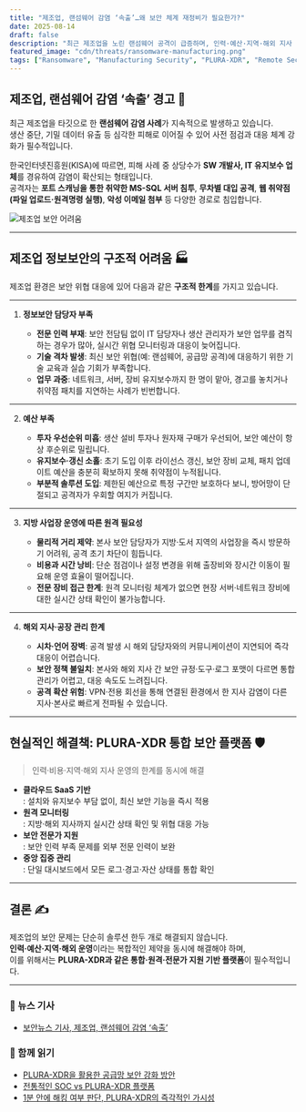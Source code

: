 ```yaml
---
title: "제조업, 랜섬웨어 감염 ‘속출’…왜 보안 체계 재정비가 필요한가?"
date: 2025-08-14
draft: false
description: "최근 제조업을 노린 랜섬웨어 공격이 급증하며, 인력·예산·지역·해외 지사 운영 등 구조적 문제로 인해 대응이 어려운 상황입니다. PLURA-XDR과 같은 통합 보안 플랫폼을 통한 현실적 해결책을 제시합니다."
featured_image: "cdn/threats/ransomware-manufacturing.png"
tags: ["Ransomware", "Manufacturing Security", "PLURA-XDR", "Remote Security", "Global Branch Security"]
---
```


## 제조업, 랜섬웨어 감염 ‘속출’ 경고 🚨

최근 제조업을 타깃으로 한 **랜섬웨어 감염 사례**가 지속적으로 발생하고 있습니다.  
생산 중단, 기밀 데이터 유출 등 심각한 피해로 이어질 수 있어 사전 점검과 대응 체계 강화가 필수적입니다.

한국인터넷진흥원(KISA)에 따르면, 피해 사례 중 상당수가 **SW 개발사, IT 유지보수 업체**를 경유하여 감염이 확산되는 형태입니다.  
공격자는 **포트 스캐닝을 통한 취약한 MS-SQL 서버 침투**, **무차별 대입 공격**, **웹 취약점(파일 업로드·원격명령 실행)**, **악성 이메일 첨부** 등 다양한 경로로 침입합니다.

![제조업 보안 어려움](https://blog.plura.io/cdn/threats/ransomware-manufacturing.png)

---

## 제조업 정보보안의 구조적 어려움 🏭

제조업 환경은 보안 위협 대응에 있어 다음과 같은 **구조적 한계**를 가지고 있습니다.

---

1. **정보보안 담당자 부족**

   * **전문 인력 부재**: 보안 전담팀 없이 IT 담당자나 생산 관리자가 보안 업무를 겸직하는 경우가 많아, 실시간 위협 모니터링과 대응이 늦어집니다.
   * **기술 격차 발생**: 최신 보안 위협(예: 랜섬웨어, 공급망 공격)에 대응하기 위한 기술 교육과 실습 기회가 부족합니다.
   * **업무 과중**: 네트워크, 서버, 장비 유지보수까지 한 명이 맡아, 경고를 놓치거나 취약점 패치를 지연하는 사례가 빈번합니다.

---

2. **예산 부족**

   * **투자 우선순위 미흡**: 생산 설비 투자나 원자재 구매가 우선되어, 보안 예산이 항상 후순위로 밀립니다.
   * **유지보수·갱신 소홀**: 초기 도입 이후 라이선스 갱신, 보안 장비 교체, 패치 업데이트 예산을 충분히 확보하지 못해 취약점이 누적됩니다.
   * **부분적 솔루션 도입**: 제한된 예산으로 특정 구간만 보호하다 보니, 방어망이 단절되고 공격자가 우회할 여지가 커집니다.

---

3. **지방 사업장 운영에 따른 원격 필요성**

   * **물리적 거리 제약**: 본사 보안 담당자가 지방·도서 지역의 사업장을 즉시 방문하기 어려워, 공격 초기 차단이 힘듭니다.
   * **비용과 시간 낭비**: 단순 점검이나 설정 변경을 위해 출장비와 장시간 이동이 필요해 운영 효율이 떨어집니다.
   * **전문 장비 접근 한계**: 원격 모니터링 체계가 없으면 현장 서버·네트워크 장비에 대한 실시간 상태 확인이 불가능합니다.

---

4. **해외 지사·공장 관리 한계**

   * **시차·언어 장벽**: 공격 발생 시 해외 담당자와의 커뮤니케이션이 지연되어 즉각 대응이 어렵습니다.
   * **보안 정책 불일치**: 본사와 해외 지사 간 보안 규정·도구·로그 포맷이 다르면 통합 관리가 어렵고, 대응 속도도 느려집니다.
   * **공격 확산 위험**: VPN·전용 회선을 통해 연결된 환경에서 한 지사 감염이 다른 지사·본사로 빠르게 전파될 수 있습니다.

---

## 현실적인 해결책: **PLURA-XDR** 통합 보안 플랫폼 🛡️

> 인력·비용·지역·해외 지사 운영의 한계를 동시에 해결

- **클라우드 SaaS 기반**  
  : 설치와 유지보수 부담 없이, 최신 보안 기능을 즉시 적용  
- **원격 모니터링**  
  : 지방·해외 지사까지 실시간 상태 확인 및 위협 대응 가능  
- **보안 전문가 지원**  
  : 보안 인력 부족 문제를 외부 전문 인력이 보완  
- **중앙 집중 관리**  
  : 단일 대시보드에서 모든 로그·경고·자산 상태를 통합 확인

---

## 결론 ✍️

제조업의 보안 문제는 단순히 솔루션 한두 개로 해결되지 않습니다.  
**인력·예산·지역·해외 운영**이라는 복합적인 제약을 동시에 해결해야 하며,  
이를 위해서는 **PLURA-XDR과 같은 통합·원격·전문가 지원 기반 플랫폼**이 필수적입니다.

---

### 📖 뉴스 기사
- [보안뉴스 기사, 제조업, 랜섬웨어 감염 ‘속출’](https://www.boannews.com/media/view.asp?idx=136275)  

### 📌 함께 읽기
- [PLURA-XDR을 활용한 공급망 보안 강화 방안](https://blog.plura.io/ko/column/campaign_supplychain_security/)
- [전통적인 SOC vs PLURA-XDR 플랫폼](https://blog.plura.io/ko/column/traditional_soc_vs_plura_xdr/)
- [1분 안에 해킹 여부 판단, PLURA-XDR의 즉각적인 가시성](https://blog.plura.io/ko/respond/1-minute-detection/)
